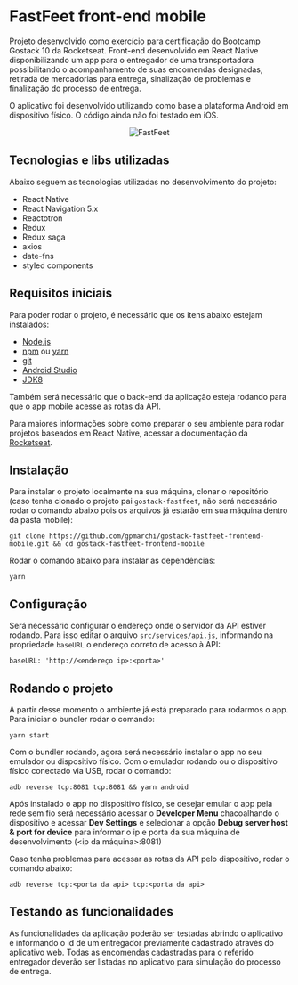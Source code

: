 # FastFeet front-end mobile

Projeto desenvolvido como exercício para certificação do Bootcamp Gostack 10 da Rocketseat. Front-end desenvolvido em React Native disponibilizando um app para o entregador de uma transportadora possibilitando o acompanhamento de suas encomendas designadas, retirada de mercadorias para entrega, sinalização de problemas e finalização do processo de entrega.

O aplicativo foi desenvolvido utilizando como base a plataforma Android em dispositivo físico. O código ainda não foi testado em iOS.

<div align="center">
    <img alt="FastFeet" title="FastFeet" src=".github/fastfeet-mobile.gif" />
</div>

## Tecnologias e libs utilizadas

Abaixo seguem as tecnologias utilizadas no desenvolvimento do projeto:

- React Native
- React Navigation 5.x
- Reactotron
- Redux
- Redux saga
- axios
- date-fns
- styled components

## Requisitos iniciais

Para poder rodar o projeto, é necessário que os itens abaixo estejam instalados:

- [Node.js](https://nodejs.org/en/download/)
- [npm](https://www.npmjs.com/get-npm) ou [yarn](https://classic.yarnpkg.com/en/docs/install/#mac-stable)
- [git](https://git-scm.com/downloads)
- [Android Studio](https://developer.android.com/studio)
- [JDK8](https://www.oracle.com/java/technologies/javase-jdk8-downloads.html)

Também será necessário que o back-end da aplicação esteja rodando para que o app mobile acesse as rotas da API.

Para maiores informações sobre como preparar o seu ambiente para rodar projetos baseados em React Native, acessar a documentação da [Rocketseat](https://react-native.rocketseat.dev/).

## Instalação

Para instalar o projeto localmente na sua máquina, clonar o repositório (caso tenha clonado o projeto pai `gostack-fastfeet`, não será necessário rodar o comando abaixo pois os arquivos já estarão em sua máquina dentro da pasta mobile):

    git clone https://github.com/gpmarchi/gostack-fastfeet-frontend-mobile.git && cd gostack-fastfeet-frontend-mobile

Rodar o comando abaixo para instalar as dependências:

    yarn

## Configuração

Será necessário configurar o endereço onde o servidor da API estiver rodando. Para isso editar o arquivo `src/services/api.js`, informando na propriedade `baseURL` o endereço correto de acesso à API:

    baseURL: 'http://<endereço ip>:<porta>'

## Rodando o projeto

A partir desse momento o ambiente já está preparado para rodarmos o app. Para iniciar o bundler rodar o comando:

    yarn start

Com o bundler rodando, agora será necessário instalar o app no seu emulador ou dispositivo físico. Com o emulador rodando ou o dispositivo físico conectado via USB, rodar o comando:

    adb reverse tcp:8081 tcp:8081 && yarn android

Após instalado o app no dispositivo físico, se desejar emular o app pela rede sem fio será necessário acessar o **Developer Menu** chacoalhando o dispositivo e acessar **Dev Settings** e selecionar a opção **Debug server host & port for device** para informar o ip e porta da sua máquina de desenvolvimento (<ip da máquina>:8081)

Caso tenha problemas para acessar as rotas da API pelo dispositivo, rodar o comando abaixo:

    adb reverse tcp:<porta da api> tcp:<porta da api>

## Testando as funcionalidades

As funcionalidades da aplicação poderão ser testadas abrindo o aplicativo e informando o id de um entregador previamente cadastrado através do aplicativo web. Todas as encomendas cadastradas para o referido entregador deverão ser listadas no aplicativo para simulação do processo de entrega.
